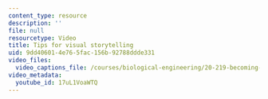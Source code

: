 ```yaml
---
content_type: resource
description: ''
file: null
resourcetype: Video
title: Tips for visual storytelling
uid: 9dd40601-4e76-5fac-156b-92788ddde331
video_files:
  video_captions_file: /courses/biological-engineering/20-219-becoming-the-next-bill-nye-writing-and-hosting-the-educational-show-january-iap-2015/day-1-identity-and-genre/tips-for-visual-storytelling/17uL1VoaWTQ.vtt
video_metadata:
  youtube_id: 17uL1VoaWTQ
---
```

